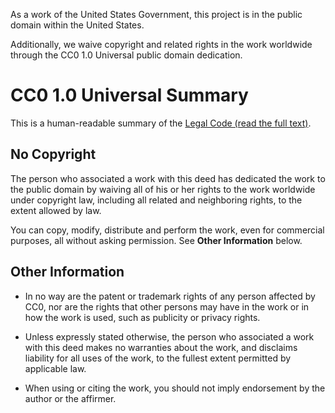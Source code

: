 As a work of the United States Government, this project is in the
public domain within the United States.

Additionally, we waive copyright and related rights in the work
worldwide through the CC0 1.0 Universal public domain dedication.

# CC0 1.0 Universal Summary

This is a human-readable summary of the
[Legal Code (read the full text)](https://creativecommons.org/publicdomain/zero/1.0/legalcode).

## No Copyright

The person who associated a work with this deed has dedicated the work to the
public domain by waiving all of his or her rights to the work worldwide under
copyright law, including all related and neighboring rights, to the extent
allowed by law.

You can copy, modify, distribute and perform the work, even for commercial
purposes, all without asking permission. See **Other Information** below.

## Other Information

- In no way are the patent or trademark rights of any person affected by CC0,
  nor are the rights that other persons may have in the work or in how the work
  is used, such as publicity or privacy rights.

- Unless expressly stated otherwise, the person who associated a work with this
  deed makes no warranties about the work, and disclaims liability for all uses
  of the work, to the fullest extent permitted by applicable law.

- When using or citing the work, you should not imply endorsement by the author
  or the affirmer.
